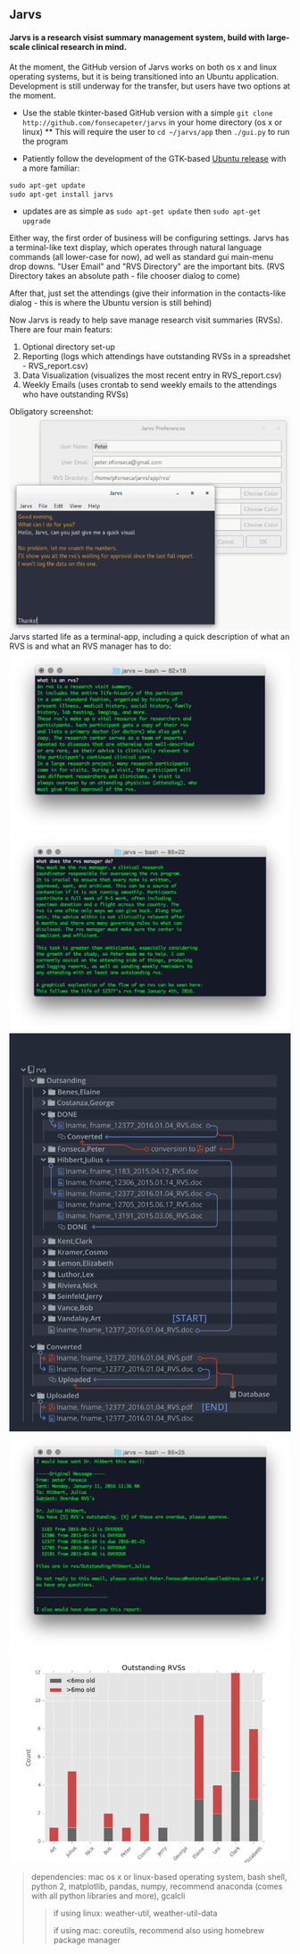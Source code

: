 ## Jarvs

#### Jarvs is a research visist summary management system, build with large-scale clinical research in mind.

At the moment, the GitHub version of Jarvs works on both os x and linux operating systems, but it is being transitioned into an Ubuntu application. Development is still underway for the transfer, but users have two options at the moment.
* Use the stable tkinter-based GitHub version with a simple `git clone http://github.com/fonsecapeter/jarvs` in your home directory (os x or linux)
** This will require the user to `cd ~/jarvs/app` then `./gui.py` to run the program

* Patiently follow the development of the GTK-based [Ubuntu release](http://launchpad.net/jarvs) with a more familiar:
```sudo add-apt-reposoity ppa:peter-nfonseca/jarvs
sudo apt-get update
sudo apt-get install jarvs
``` 
  * updates are as simple as `sudo apt-get update` then `sudo apt-get upgrade`

Either way, the first order of business will be configuring settings. Jarvs has a terminal-like text display, which operates through natural language commands (all lower-case for now), ad well as standard gui main-menu drop downs.
"User Email" and "RVS Directory" are the important bits. (RVS Directory takes an absolute path - file chooser dialog to come)

After that, just set the attendings (give their information in the contacts-like dialog - this is where the Ubuntu version is still behind)

Now Jarvs is ready to help save manage research visit summaries (RVSs). There are four main featurs: 
1. Optional directory set-up
2. Reporting (logs which attendings have outstanding RVSs in a spreadshet - RVS_report.csv)
3. Data Visualization (visualizes the most recent entry in RVS_report.csv)
4. Weekly Emails (uses crontab to send weekly emails to the attendings who have outstanding RVSs)

Obligatory screenshot:
![jarvs_16.04_prefs](app/design/jarvs_16.04_prefs.png)
Jarvs started life as a terminal-app, including a quick description of what an RVS is and what an RVS manager has to do:
![what_is_rvs.png](app/design/what_is_rvs.png)
![what_is_rvs_manager_1.png](app/design/what_is_rvs_manager_1.png)
<a href="url"><img src="https://github.com/fonsecapeter/jarvs/blob/master/app/rvs/sample_docs/rvs_lifecycle.png" width="600"></a>
![what_is_rvs_manager_2.png](app/design/what_is_rvs_manager_2.png)
![figure_1.png](app/rvs/sample_docs/figure_1.png)

> dependencies:
mac os x or linux-based operating system, bash shell, python 2, matplotlib, pandas, numpy, recommend  anaconda (comes with all python libraries and more), gcalcli
>> if using linux: weather-util, weather-util-data
>>
>> if using mac: coreutils, recommend also using homebrew package manager
